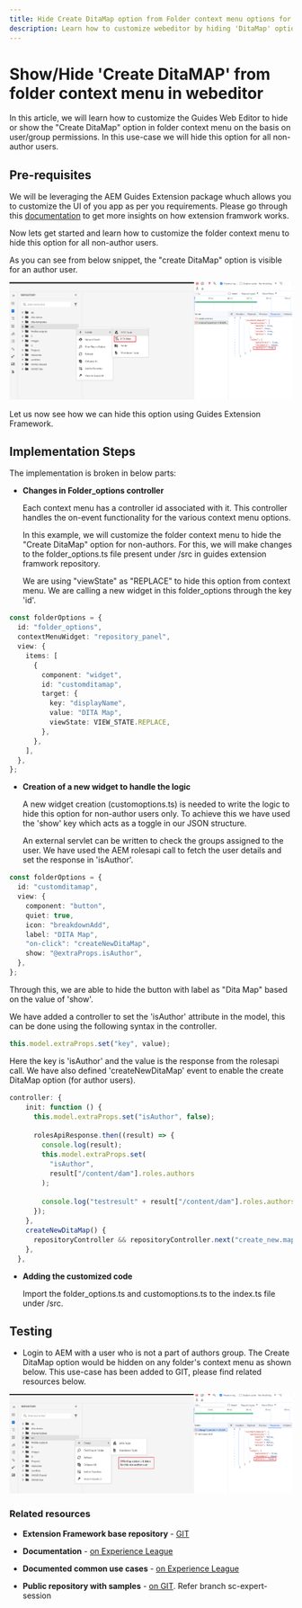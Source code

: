 ```yaml
---
title: Hide Create DitaMap option from Folder context menu options for specific users or groups.
description: Learn how to customize webeditor by hiding 'DitaMap' option from folder context menu for specific users/groups
---
```


# Show/Hide 'Create DitaMAP' from folder context menu in webeditor

In this article, we will learn how to customize the Guides Web Editor to hide or show the "Create DitaMap" option in folder context menu on the basis on user/group permissions.
In this use-case we will hide this option for all non-author users.

## Pre-requisites

We will be leveraging the AEM Guides Extension package whuch allows you to customize the UI of you app as per you requirements.
Please go through this [documentation](https://github.com/adobe/guides-extension/tree/main) to get more insights on how extension framwork works.

Now lets get started and learn how to customize the folder context menu to hide this option for all non-author users.

As you can see from below snippet, the "create DitaMap" option is visible for an author user.

![Show create DitaMap option](../../../assets/authoring/ditamap-show-author.png)

Let us now see how we can hide this option using Guides Extension Framework.

## Implementation Steps

The implementation is broken in below parts:

- **Changes in Folder_options controller**

  Each context menu has a controller id associated with it. This controller handles the on-event functionality for the various context menu options.

  In this example, we will customize the folder context menu to hide the "Create DitaMap" option for non-authors. For this, we will make changes to the folder_options.ts file present under /src in guides extension framwork repository.

  We are using "viewState" as "REPLACE" to hide this option from context menu.
  We are calling a new widget in this folder_options through the key 'id'.

```typescript
const folderOptions = {
  id: "folder_options",
  contextMenuWidget: "repository_panel",
  view: {
    items: [
      {
        component: "widget",
        id: "customditamap",
        target: {
          key: "displayName",
          value: "DITA Map",
          viewState: VIEW_STATE.REPLACE,
        },
      },
    ],
  },
};
```

- **Creation of a new widget to handle the logic**

  A new widget creation (customoptions.ts) is needed to write the logic to hide this option for non-author users only. To achieve this we have used the 'show' key which acts as a toggle in our JSON structure.

  An external servlet can be written to check the groups assigned to the user. We have used the AEM rolesapi call to fetch the user details and set the response in 'isAuthor'.

```typescript
const folderOptions = {
  id: "customditamap",
  view: {
    component: "button",
    quiet: true,
    icon: "breakdownAdd",
    label: "DITA Map",
    "on-click": "createNewDitaMap",
    show: "@extraProps.isAuthor",
  },
};
```

Through this, we are able to hide the button with label as "Dita Map" based on the value of 'show'.

We have added a controller to set the 'isAuthor' attribute in the model, this can be done using the following syntax in the controller.

```typescript
this.model.extraProps.set("key", value);
```

Here the key is 'isAuthor' and the value is the response from the rolesapi call.
We have also defined 'createNewDitaMap' event to enable the create DitaMap option (for author users).

```typescript
controller: {
    init: function () {
      this.model.extraProps.set("isAuthor", false);

      rolesApiResponse.then((result) => {
        console.log(result);
        this.model.extraProps.set(
          "isAuthor",
          result["/content/dam"].roles.authors
        );

        console.log("testresult" + result["/content/dam"].roles.authors);
      });
    },
    createNewDitaMap() {
      repositoryController && repositoryController.next("create_new.map");
    },
  },
```

- **Adding the customized code**

  Import the folder_options.ts and customoptions.ts to the index.ts file under /src.

## Testing

- Login to AEM with a user who is not a part of authors group. The Create DitaMap option would be hidden on any folder's context menu as shown below.
  This use-case has been added to GIT, please find related resources below.

![Hide create DitaMap option](../../../assets/authoring/ditamap-hide-non-author.png)

### Related resources

- **Extension Framework base repository** - [GIT](https://github.com/adobe/guides-extension/tree/main)

- **Documentation** - [on Experience League](../../../../../guides-ui-extensions/aem_guides_framework/basic-customisation.md)

- **Documented common use cases** - [on Experience League](../../../../../guides-ui-extensions/aem_guides_framework/jui-framework.md)

- **Public repository with samples** - [on GIT](https://github.com/adobe/guides-extension/tree/sc-expert-session). Refer branch sc-expert-session

```

```
